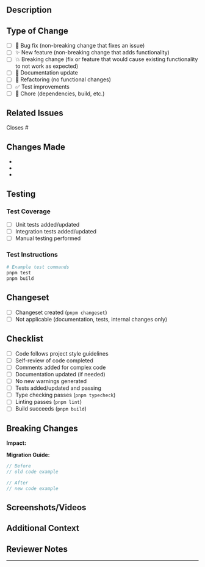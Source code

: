 ## Description

<!-- Provide a clear and concise description of your changes -->

## Type of Change

<!-- Mark the relevant option with an "x" -->

- [ ] 🐛 Bug fix (non-breaking change that fixes an issue)
- [ ] ✨ New feature (non-breaking change that adds functionality)
- [ ] 💥 Breaking change (fix or feature that would cause existing functionality to not work as expected)
- [ ] 📝 Documentation update
- [ ] 🔨 Refactoring (no functional changes)
- [ ] ✅ Test improvements
- [ ] 🔧 Chore (dependencies, build, etc.)

## Related Issues

<!-- Link to related issues using "Closes #123" or "Fixes #456" -->

Closes #

## Changes Made

<!-- List the main changes made in this PR -->

-
-
-

## Testing

<!-- Describe how you tested your changes -->

### Test Coverage

- [ ] Unit tests added/updated
- [ ] Integration tests added/updated
- [ ] Manual testing performed

### Test Instructions

<!-- Provide steps for reviewers to test your changes -->

```bash
# Example test commands
pnpm test
pnpm build
```

## Changeset

<!-- For changes affecting published packages -->

- [ ] Changeset created (`pnpm changeset`)
- [ ] Not applicable (documentation, tests, internal changes only)

## Checklist

<!-- Ensure all items are checked before requesting review -->

- [ ] Code follows project style guidelines
- [ ] Self-review of code completed
- [ ] Comments added for complex code
- [ ] Documentation updated (if needed)
- [ ] No new warnings generated
- [ ] Tests added/updated and passing
- [ ] Type checking passes (`pnpm typecheck`)
- [ ] Linting passes (`pnpm lint`)
- [ ] Build succeeds (`pnpm build`)

## Breaking Changes

<!-- If this is a breaking change, describe the impact and migration path -->

**Impact:**
<!-- Describe what breaks and why -->

**Migration Guide:**
```typescript
// Before
// old code example

// After
// new code example
```

## Screenshots/Videos

<!-- If applicable, add screenshots or videos demonstrating the changes -->

## Additional Context

<!-- Add any other context about the PR here -->

## Reviewer Notes

<!-- Any specific areas you'd like reviewers to focus on -->

---

<!-- Thank you for contributing to Klever Connect! -->
